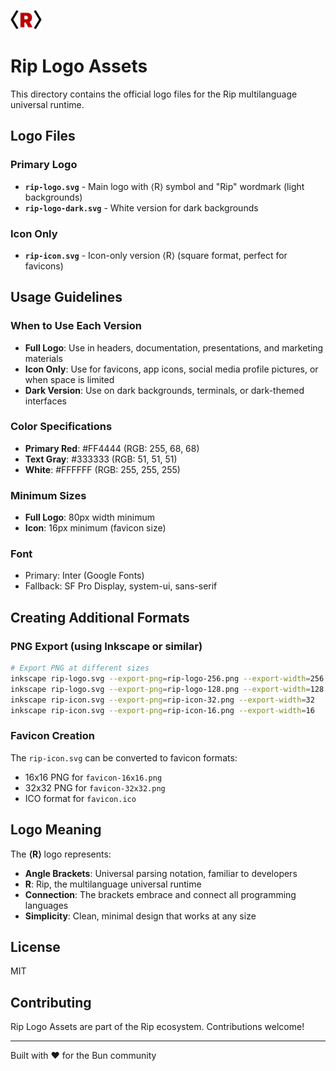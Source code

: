<img src="/assets/logos/rip-icon-512wa.png" style="width:50px" /> <br>

# Rip Logo Assets

This directory contains the official logo files for the Rip multilanguage universal runtime.

## Logo Files

### Primary Logo
- **`rip-logo.svg`** - Main logo with ⟨R⟩ symbol and "Rip" wordmark (light backgrounds)
- **`rip-logo-dark.svg`** - White version for dark backgrounds

### Icon Only
- **`rip-icon.svg`** - Icon-only version ⟨R⟩ (square format, perfect for favicons)

## Usage Guidelines

### When to Use Each Version
- **Full Logo**: Use in headers, documentation, presentations, and marketing materials
- **Icon Only**: Use for favicons, app icons, social media profile pictures, or when space is limited
- **Dark Version**: Use on dark backgrounds, terminals, or dark-themed interfaces

### Color Specifications
- **Primary Red**: #FF4444 (RGB: 255, 68, 68)
- **Text Gray**: #333333 (RGB: 51, 51, 51)
- **White**: #FFFFFF (RGB: 255, 255, 255)

### Minimum Sizes
- **Full Logo**: 80px width minimum
- **Icon**: 16px minimum (favicon size)

### Font
- Primary: Inter (Google Fonts)
- Fallback: SF Pro Display, system-ui, sans-serif

## Creating Additional Formats

### PNG Export (using Inkscape or similar)
```bash
# Export PNG at different sizes
inkscape rip-logo.svg --export-png=rip-logo-256.png --export-width=256
inkscape rip-logo.svg --export-png=rip-logo-128.png --export-width=128
inkscape rip-icon.svg --export-png=rip-icon-32.png --export-width=32
inkscape rip-icon.svg --export-png=rip-icon-16.png --export-width=16
```

### Favicon Creation
The `rip-icon.svg` can be converted to favicon formats:
- 16x16 PNG for `favicon-16x16.png`
- 32x32 PNG for `favicon-32x32.png`
- ICO format for `favicon.ico`

## Logo Meaning

The **⟨R⟩** logo represents:
- **Angle Brackets**: Universal parsing notation, familiar to developers
- **R**: Rip, the multilanguage universal runtime
- **Connection**: The brackets embrace and connect all programming languages
- **Simplicity**: Clean, minimal design that works at any size

## License

MIT

## Contributing

Rip Logo Assets are part of the Rip ecosystem. Contributions welcome!

---

Built with ❤️ for the Bun community